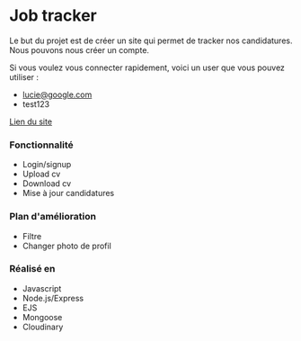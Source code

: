 # Job tracker 
Le but du projet est de créer un site qui permet de tracker nos candidatures. Nous pouvons nous créer un compte. 

Si vous voulez vous connecter rapidement, voici un user que vous pouvez utiliser : 
- lucie@google.com
- test123

[Lien du site](https://apply-job-tracker-048p.onrender.com/)

### Fonctionnalité
- Login/signup
- Upload cv
- Download cv
- Mise à jour candidatures

### Plan d'amélioration
- Filtre
- Changer photo de profil 

### Réalisé en 
- Javascript
- Node.js/Express
- EJS
- Mongoose
- Cloudinary
